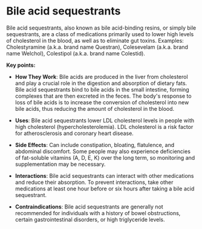 # Bile acid sequestrants

Bile acid sequestrants, also known as bile acid-binding resins, or simply bile sequestrants, are a class of medications primarily used to lower high levels of cholesterol in the blood, as well as to eliminate gut toxins. Examples: Cholestyramine (a.k.a. brand name Questran), Colesevelam (a.k.a. brand name Welchol), Colestipol (a.k.a. brand name Colestid).

**Key points:**

* **How They Work**: Bile acids are produced in the liver from cholesterol and play a crucial role in the digestion and absorption of dietary fats. Bile acid sequestrants bind to bile acids in the small intestine, forming complexes that are then excreted in the feces.  The body's response to loss of bile acids is to increase the conversion of cholesterol into new bile acids, thus reducing the amount of cholesterol in the blood.

* **Uses**: Bile acid sequestrants lower LDL cholesterol levels in people with high cholesterol (hypercholesterolemia). LDL cholesterol is a risk factor for atherosclerosis and coronary heart disease.

* **Side Effects**: Can include constipation, bloating, flatulence, and abdominal discomfort. Some people may also experience deficiencies of fat-soluble vitamins (A, D, E, K) over the long term, so monitoring and supplementation may be necessary.

* **Interactions**: Bile acid sequestrants can interact with other medications and reduce their absorption. To prevent interactions, take other medications at least one hour before or six hours after taking a bile acid sequestrant.

* **Contraindications**: Bile acid sequestrants are generally not recommended for individuals with a history of bowel obstructions, certain gastrointestinal disorders, or high triglyceride levels.
